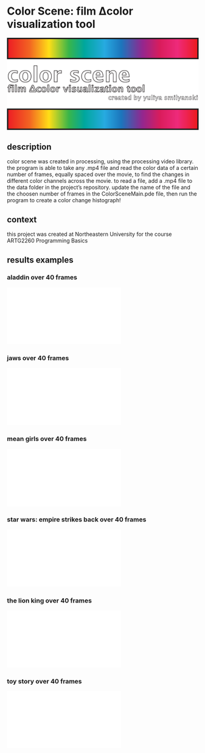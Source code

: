# Color Scene: film Δcolor visualization tool

![color scene](/ColorSceneMain/images/color_scene_logo.png)

## description
color scene was created in processing, using the processing video library. the program is able to take any .mp4 file and read the color data of a certain number of frames, equally spaced over the movie, to find the changes in different color channels across the movie. to read a file, add a .mp4 file to the data folder in the project’s repository. update the name of the file and the choosen number of frames in the ColorSceneMain.pde file, then run the program to create a color change histograph!

## context
this project was created at Northeastern University for the course ARTG2260 Programming Basics

## results examples
### aladdin over 40 frames
![aladdin results](/ColorSceneMain/images/aladdin.mp4_colorHistograph.pdf)

### jaws over 40 frames
![jaws results](/ColorSceneMain/images/jaws.mp4_colorHistograph.pdf)

### mean girls over 40 frames
![mean girls results](/ColorSceneMain/images/meanGirls.mp4_colorHistograph.pdf)

### star wars: empire strikes back over 40 frames
![star wars ESB results](/ColorSceneMain/images/aladdin.mp4_colorHistograph.pdf)

### the lion king over 40 frames
![the lion king results](/ColorSceneMain/images/tlk.mp4_colorHistograph.pdf)

### toy story over 40 frames
![toy story results](/ColorSceneMain/images/toyStory.mp4_colorHistograph.pdf)

